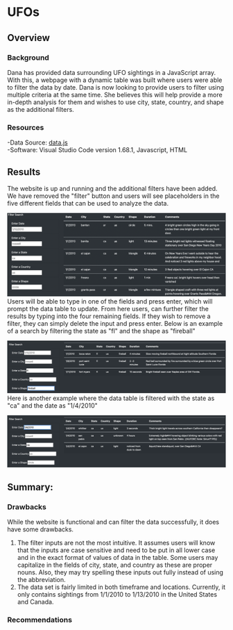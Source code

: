 # UFOs

## Overview 
### Background
Dana has provided data surrounding UFO sightings in a JavaScript array.  With this, a webpage with a dynamic table was built where users were able to filter the data by date.  Dana is now looking to provide users to filter using multiple criteria at the same time.  She believes this will help provide a more in-depth analysis for them and wishes to use city, state, country, and shape as the additional filters.  

### Resources
-Data Source: [data.js](https://github.com/Bulzeye89/UFOs/blob/main/Static/js/data.js)<br>
-Software: Visual Studio Code version 1.68.1, Javascript, HTML

## Results
The website is up and running and the additional filters have been added.  We have removed the "filter" button and users will see placeholders in the five different fields that can be used to analyze the data.  
<p float="left">
<img src="https://github.com/Bulzeye89/UFOs/blob/main/Resources/UFO_readme_pic1.png" 
</p>  
Users will be able to type in one of the fields and press enter, which will prompt the data table to update.  From here users, can further filter the results by typing into the four remaining fields.  If they wish to remove a filter, they can simply delete the input and press enter.  Below is an example of a search by filtering the state as "fl" and the shape as "fireball"
<p float="left">
<img src="https://github.com/Bulzeye89/UFOs/blob/main/Resources/UFOreadme_pic2.png" 
</p>
Here is another example where the data table is filtered with the state as "ca" and the date as "1/4/2010"
<p float="left">
<img src="https://github.com/Bulzeye89/UFOs/blob/main/Resources/UFOreadme_pic3.png" 
</p>   

## Summary: 
### Drawbacks
While the website is functional and can filter the data successfully, it does have some drawbacks.
  1. The filter inputs are not the most intuitive.  It assumes users will know that the inputs are case sensitive and need to be put in all lower case and in the exact format of values of data in the table.  Some users may capitalize in the fields of city, state, and country as these are proper nouns.  Also, they may try spelling these inputs out fully instead of using the abbreviation.  
  2.  The data set is fairly limited in both timeframe and locations.  Currently, it only contains sightings from 1/1/2010 to 1/13/2010 in the United States and Canada.  
  
### Recommendations
  
